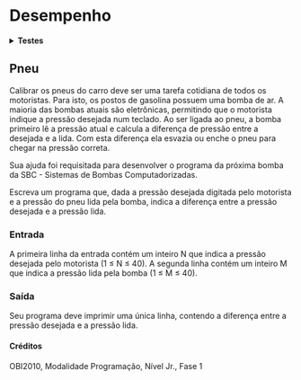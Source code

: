 # <b>Desempenho</b>

<details><summary><b>Testes</b></summary><p>

01:  saída correta.
02:  saída correta.
03:  saída correta.
04:  saída correta.
05:  saída correta.
06:  saída correta.
07:  saída correta.
08:  saída correta.
09:  saída correta.
10:  saída correta.
11:  saída correta.
12:  saída correta.
13:  saída correta.
14:  saída correta.
15:  saída correta.
16:  saída correta.
17:  saída correta.
18:  saída correta.
19:  saída correta.
20:  saída correta.
21:  saída correta.
22:  saída correta.
23:  saída correta.
24:  saída correta.
25:  saída correta.
26:  saída correta.
27:  saída correta.
28:  saída correta.
29:  saída correta.
30:  saída correta.
31:  saída correta.
32:  saída correta.
33:  saída correta.

Número de casos-de-teste: 33.
Casos-de-teste bem sucedidos: 33.
<b>Acerto: 100%</b>

</p></details>

## <b>Pneu</b>
Calibrar os pneus do carro deve ser uma tarefa cotidiana de todos os motoristas. Para isto, os postos de gasolina possuem uma bomba de ar. A maioria das bombas atuais são eletrônicas, permitindo que o motorista indique a pressão desejada num teclado. Ao ser ligada ao pneu, a bomba primeiro lê a pressão atual e calcula a diferença de pressão entre a desejada e a lida. Com esta diferença ela esvazia ou enche o pneu para chegar na pressão correta.

Sua ajuda foi requisitada para desenvolver o programa da próxima bomba da SBC - Sistemas de Bombas Computadorizadas.

Escreva um programa que, dada a pressão desejada digitada pelo motorista e a pressão do pneu lida pela bomba, indica a diferença entre a pressão desejada e a pressão lida.

### <b>Entrada</b>

A primeira linha da entrada contém um inteiro N que indica a pressão desejada pelo motorista (1 ≤ N ≤ 40). A segunda linha contém um inteiro M que indica a pressão lida pela bomba (1 ≤ M ≤ 40).

### <b>Saída</b>

Seu programa deve imprimir uma única linha, contendo a diferença entre a pressão desejada e a pressão lida.

#### <b>Créditos</b>
OBI2010, Modalidade Programação, Nível Jr., Fase 1